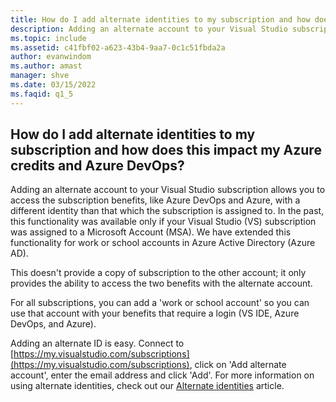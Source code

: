 ```yaml
---
title: How do I add alternate identities to my subscription and how does this impact my Azure credits and Azure DevOps?
description: Adding an alternate account to your Visual Studio subscription allows you to access the subscription benefits, like Azure DevOps and...
ms.topic: include
ms.assetid: c41fbf02-a623-43b4-9aa7-0c1c51fbda2a
author: evanwindom
ms.author: amast
manager: shve
ms.date: 03/15/2022
ms.faqid: q1_5
---
```


## How do I add alternate identities to my subscription and how does this impact my Azure credits and Azure DevOps?

Adding an alternate account to your Visual Studio subscription allows you to access the subscription benefits, like Azure DevOps and Azure, with a different identity than that which the subscription is assigned to. In the past, this functionality was available only if your Visual Studio (VS) subscription was assigned to a Microsoft Account (MSA).  We have extended this functionality for work or school accounts in Azure Active Directory (Azure AD).

This doesn't provide a copy of subscription to the other account; it only provides the ability to access the two benefits with the alternate account.

For all subscriptions, you can add a 'work or school account' so you can use that account with your benefits that require a login (VS IDE, Azure DevOps, and Azure).

Adding an alternate ID is easy. Connect to [https://my.visualstudio.com/subscriptions](https://my.visualstudio.com/subscriptions), click on 'Add alternate account', enter the email address and click 'Add'. For more information on using alternate identities, check out our [Alternate identities](https://learn.microsoft.com/visualstudio/subscriptions/vs-alternate-identity) article.
